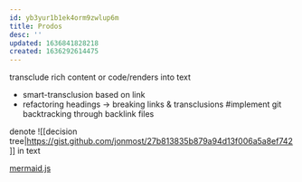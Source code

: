 ```yaml
---
id: yb3yur1b1ek4orm9zwlup6m
title: Prodos
desc: ''
updated: 1636841828218
created: 1636292614475
---
```



transclude rich content or code/renders into text
+ smart-transclusion based on link
+ refactoring headings -> breaking links & transclusions
#implement git backtracking through backlink files

denote ![[decision tree|https://gist.github.com/jonmost/27b813835b879a94d13f006a5a8ef742]] in text

[mermaid.js](https://mermaid-js.github.io/mermaid/#/flowchart)
